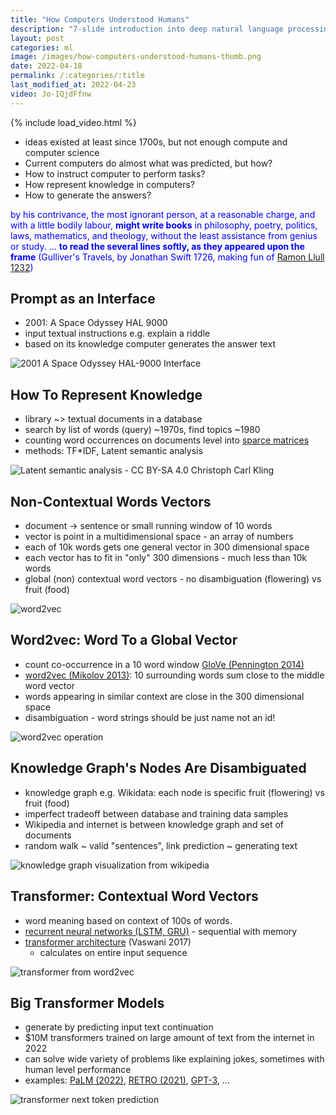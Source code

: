 ```yaml
---
title: "How Computers Understood Humans"
description: "7-slide introduction into deep natural language processing of 2022 featuring TF-IDF, Word2vec, knowledge graphs, and transformers."
layout: post
categories: ml
image: /images/how-computers-understood-humans-thumb.png
date: 2022-04-18
permalink: /:categories/:title
last_modified_at: 2022-04-23
video: Jo-IQjdFfnw
---
```


{% include load_video.html %}

- ideas existed at least since 1700s, but not enough compute and computer science
- Current computers do almost what was predicted, but how?
- How to instruct computer to perform tasks?
- How represent knowledge in computers?
- How to generate the answers?

<p style="color: blue">
by his contrivance, the most ignorant person, at a reasonable charge, and with a little bodily labour, <b>might write books</b> in philosophy, poetry, politics, laws, mathematics, and theology, without the least assistance from genius or study.
... <b>to read the several lines softly, as they appeared upon the frame</b>
(Gulliver's Travels, by Jonathan Swift 1726, making fun of <a href="https://www.researchgate.net/publication/221502602_Llull_as_Computer_Scientist_or_Why_Llull_Was_One_of_Us">Ramon Llull 1232</a>)
</p>


## Prompt as an Interface
- 2001: A Space Odyssey HAL 9000
- input textual instructions e.g. explain a riddle
- based on its knowledge computer generates the answer text 

![2001 A Space Odyssey HAL-9000 Interface](/images/2001-A-Space-Odyssey-HAL-9000-Interface-3.png)


## How To Represent Knowledge
- library ~> textual documents in a database
- search by list of words (query) ~1970s, find topics ~1980
- counting word occurrences on documents level into [sparce matrices](/ml/sparse-matrix-why-and-when)
- methods: TF*IDF, Latent semantic analysis

![Latent semantic analysis - CC BY-SA 4.0 Christoph Carl Kling](/images/latent-semantic-analysis-wiki.png)


## Non-Contextual Words Vectors
- document -> sentence or small running window of 10 words
- vector is point in a multidimensional space - an array of numbers
- each of 10k words gets one general vector in 300 dimensional space
- each vector has to fit in "only" 300 dimensions - much less than 10k words
- global (non) contextual word vectors - no disambiguation (flowering) vs fruit (food)

![word2vec](/images/word2vec-10k-tensorflow-projector.png)


## Word2vec: Word To a Global Vector
- count co-occurrence in a 10 word window [GloVe (Pennington 2014)](https://nlp.stanford.edu/pubs/glove.pdf)
- [word2vec (Mikolov 2013)](https://arxiv.org/pdf/1301.3781.pdf): 10 surrounding words sum close to the middle word vector
- words appearing in similar context are close in the 300 dimensional space
- disambiguation - word strings should be just name not an id!

![word2vec operation](/images/word2vec.jpg)


## Knowledge Graph's Nodes Are Disambiguated
- knowledge graph e.g. Wikidata: each node is specific fruit (flowering) vs fruit (food)
- imperfect tradeoff between database and training data samples
- Wikipedia and internet is between knowledge graph and set of documents
- random walk ~ valid "sentences", link prediction ~ generating text

![knowledge graph visualization from wikipedia](/images/knowledge-graph.jpg)


## Transformer: Contextual Word Vectors
- word meaning based on context of 100s of words.
- [recurrent neural networks (LSTM, GRU)](/ml/SRU++-Speeds-Up-Transformer-with-Simple-Recurrent-Unit-RNN) - sequential with memory
- [transformer architecture](/ml/transformers-self-attention-mechanism-simplified) (Vaswani 2017)
  - calculates on entire input sequence

![transformer from word2vec](/images/transformer-from-word2vec.jpg)


## Big Transformer Models
- generate by predicting input text continuation
- $10M transformers trained on large amount of text from the internet in 2022
- can solve wide variety of problems like explaining jokes, sometimes with human level performance
- examples: [PaLM (2022)](/ml/googles-pathways-language-model-and-chain-of-thought), [RETRO (2021)](/ml/DeepMinds-RETRO-Transformer-Model), [GPT-3](https://arxiv.org/pdf/2005.14165.pdf), ...

![transformer next token prediction](/images/transformer-from-word2vec-next-token.jpg)
